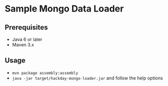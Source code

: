 Sample Mongo Data Loader
========================

## Prerequisites
- Java 6 or later
- Maven 3.x

## Usage
- `mvn package assembly:assembly`
- `java -jar target/hackday-mongo-loader.jar` and follow the help options